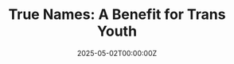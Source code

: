 ---
title: "True Names: A Benefit for Trans Youth"
artist: "Various Artists"
date: 2025-05-02T00:00:00Z
description: "A compilation album featuring 18 tracks from artists including Pink Navel, Remember Sports, Squirrel Flower, and more. All profits donated to the Trans Youth Emergency Project."
bandcamp_embed: '<iframe style="border: 0; width: 100%; height: 470px;" src="https://bandcamp.com/EmbeddedPlayer/album=209029555/size=large/bgcol=ffffff/linkcol=0687f5/tracklist=false/transparent=true/" seamless><a href="https://worrybeadrecs.bandcamp.com/album/true-names-a-benefit-for-trans-youth">True Names: A Benefit for Trans Youth by Worry Bead Records</a></iframe>'
bandcamp_url: "https://worrybeadrecs.bandcamp.com/album/true-names-a-benefit-for-trans-youth"
featured: false
release_tag: true-names-benefit
--- 